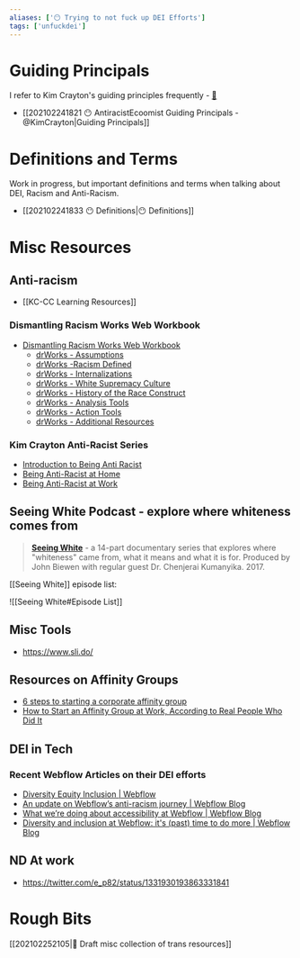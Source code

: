 ```yaml
---
aliases: ['😶 Trying to not fuck up DEI Efforts']
tags: ['unfuckdei']
---
```


# Guiding Principals

I refer to Kim Crayton's guiding principles frequently - [🔗](https://hashtagcauseascene.com/guiding-principles/)

- [[202102241821 😶 AntiracistEcoomist Guiding Principals - @KimCrayton|Guiding Principals]]


# Definitions and Terms

Work in progress, but important definitions and terms when talking about DEI, Racism and Anti-Racism.

- [[202102241833 😶 Definitions|😶 Definitions]]

# Misc Resources

## Anti-racism

- [[KC-CC Learning Resources]]

### Dismantling Racism Works Web Workbook 
- [Dismantling Racism Works Web Workbook](https://www.dismantlingracism.org/)
	- [drWorks - Assumptions](https://www.dismantlingracism.org/assumptions.html)
	- [drWorks -Racism Defined](https://www.dismantlingracism.org/racism-defined.html)
	- [drWorks - Internalizations](https://www.dismantlingracism.org/internalizations.html)
	- [drWorks - White Supremacy Culture](https://www.dismantlingracism.org/white-supremacy-culture.html)
	- [drWorks - History of the Race Construct](https://www.dismantlingracism.org/history.html)
	- [drWorks - Analysis Tools](https://www.dismantlingracism.org/analysis-tools.html)
	- [drWorks - Action Tools](https://www.dismantlingracism.org/action-tools.html)
	- [drWorks - Additional Resources](https://www.dismantlingracism.org/resources.html)

### Kim Crayton Anti-Racist Series

- [Introduction to Being Anti Racist](https://vi.to/hubs/introduction-to-being-an-antiracist)
- [Being Anti-Racist at Home](https://ti.to/kim.crayton.llc/being-an-antiracist-at-home)
- [Being Anti-Racist at Work](https://ti.to/kim.crayton.llc/being-an-antiracist-at-work)

## Seeing White Podcast - explore where whiteness comes from

> [**Seeing White**](https://www.sceneonradio.org/seeing-white/) \- a 14-part documentary series that explores where "whiteness" came from, what it means and what it is for. Produced by John Biewen with regular guest Dr. Chenjerai Kumanyika. 2017.

[[Seeing White]] episode list:

![[Seeing White#Episode List]]

## Misc Tools
- https://www.sli.do/

## Resources on Affinity Groups

- [6 steps to starting a corporate affinity group](https://blog.usejournal.com/6-steps-to-starting-a-corporate-affinity-group-e4364e6bb0ee)
- [How to Start an Affinity Group at Work, According to Real People Who Did It](https://www.themuse.com/advice/how-to-start-an-employee-resource-affinity-group-in-the-workplace)

## DEI in Tech

### Recent Webflow Articles on their DEI efforts
- [Diversity Equity Inclusion | Webflow](https://webflow.com/diversity-equity-inclusion)
- [An update on Webflow’s anti-racism journey | Webflow Blog](https://webflow.com/blog/webflow-anti-racism-journey-update)
- [What we’re doing about accessibility at Webflow | Webflow Blog](https://webflow.com/blog/accessibility-at-webflow)
- [Diversity and inclusion at Webflow: it's (past) time to do more | Webflow Blog](https://webflow.com/blog/diversity-and-inclusion-at-webflow)

## ND At work
- https://twitter.com/e_p82/status/1331930193863331841

# Rough Bits

[[202102252105|🚧 Draft misc collection of trans resources]]